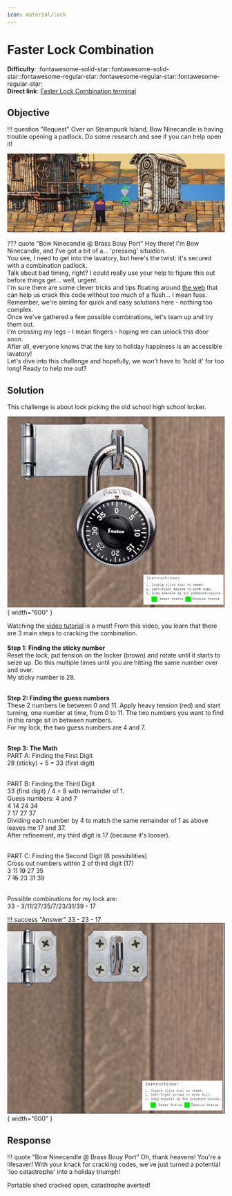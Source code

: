 ```yaml
---
icon: material/lock
---
```


# Faster Lock Combination

**Difficulty**: :fontawesome-solid-star::fontawesome-solid-star::fontawesome-regular-star::fontawesome-regular-star::fontawesome-regular-star:<br/>
**Direct link**: [Faster Lock Combination terminal](https://paddlelockdecode.com?&challenge=fasterlock&username=rack3t&id=eba63663-e81c-47a4-b9ac-8524fc9c1ad7&area=spi-brassbouyport&location=12,22&tokens=&dna=ATATATTAATATATATATATATATATATATATCGATATGCATATATATATATGCATATATATATATATATATATATTAGCATATATATATATATGCATATATATATATGCATATATATTA)

## Objective

!!! question "Request"
    Over on Steampunk Island, Bow Ninecandle is having trouble opening a padlock. Do some research and see if you can help open it!

![Bow Ninecandle](../img/objectives/o10/BowNinecandle.jpg)

??? quote "Bow Ninecandle @ Brass Bouy Port"
    Hey there! I'm Bow Ninecandle, and I've got a bit of a... 'pressing' situation.<br/>
    You see, I need to get into the lavatory, but here's the twist: it's secured with a combination padlock.<br/>
    Talk about bad timing, right? I could really use your help to figure this out before things get... well, urgent.<br/>
    I'm sure there are some clever tricks and tips floating around [the web](https://www.youtube.com/watch?v=27rE5ZvWLU0) that can help us crack this code without too much of a flush... I mean fuss.<br/>
    Remember, we're aiming for quick and easy solutions here - nothing too complex.<br/>
    Once we've gathered a few possible combinations, let's team up and try them out.<br/>
    I'm crossing my legs - I mean fingers - hoping we can unlock this door soon.<br/>
    After all, everyone knows that the key to holiday happiness is an accessible lavatory!<br/>
    Let's dive into this challenge and hopefully, we won't have to 'hold it' for too long! Ready to help me out?<br/>



## Solution
This challenge is about lock picking the old school high school locker.

![Locker](../img/objectives/o10/locker.jpg){ width="600" }

Watching the [video tutorial](https://www.youtube.com/watch?v=27rE5ZvWLU0) is a must! From this video, you learn that there are 3 main steps to cracking the combination.<br/><br/>
<b>Step 1: Finding the sticky number</b><br/>
Reset the lock, put tension on the locker (brown) and rotate until it starts to seize up. Do this multiple times until you are hitting the same number over and over.<br/>
My sticky number is 28.<br/><br/>

<b>Step 2: Finding the guess numbers</b><br/>
These 2 numbers lie between 0 and 11. Apply heavy tension (red) and start turning, one number at time, from 0 to 11. The two numbers you want to find in this range
sit in between numbers.<br/>
For my lock, the two guess numbers are 4 and 7.<br/><br/>

<b>Step 3: The Math</b><br/>
PART A: Finding the First Digit<br/>
28 (sticky) + 5 = 33 (first digit)<br/><br/>

PART B: Finding the Third Digit<br/>
33 (first digit) / 4 = 8 with remainder of 1.<br/>
Guess numbers: 4 and 7<br/>
4 14 24 34<br/>
7 17 27 37<br/>
Dividing each number by 4 to match the same remainder of 1 as above leaves me 17 and 37.<br/>
After refinement, my third digit is 17 (because it's looser).<br/><br/>

PART C: Finding the Second Digit (8 possibilities)<br/>
Cross out numbers within 2 of third digit (17)<br/>
3 11 <s>19</s> 27 35<br/>
7 <s>15</s> 23 31 39<br/><br/>

Possible combinations for my lock are:<br/>
33 - 3/11/27/35/7/23/31/39 - 17

!!! success "Answer"
    33 - 23 - 17<br/>
    ![Unlocked](../img/objectives/o10/unlocked.jpg){ width="600" }
    
    
## Response
!!! quote "Bow Ninecandle @ Brass Bouy Port"
    Oh, thank heavens! You're a lifesaver! With your knack for cracking codes, we've just turned a potential 'loo catastrophe' into a holiday triumph!


Portable shed cracked open, catastrophe averted!
